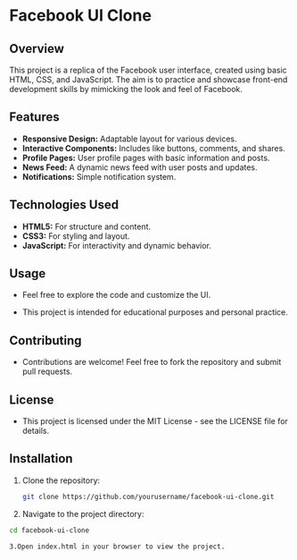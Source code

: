 # Facebook UI Clone

## Overview
This project is a replica of the Facebook user interface, created using basic HTML, CSS, and JavaScript. The aim is to practice and showcase front-end development skills by mimicking the look and feel of Facebook.

## Features
- **Responsive Design:** Adaptable layout for various devices.
- **Interactive Components:** Includes like buttons, comments, and shares.
- **Profile Pages:** User profile pages with basic information and posts.
- **News Feed:** A dynamic news feed with user posts and updates.
- **Notifications:** Simple notification system.

## Technologies Used
- **HTML5:** For structure and content.
- **CSS3:** For styling and layout.
- **JavaScript:** For interactivity and dynamic behavior.

## Usage
- Feel free to explore the code and customize the UI.

- This project is intended for educational purposes and personal practice.

## Contributing
- Contributions are welcome! Feel free to fork the repository and submit pull requests.

## License
- This project is licensed under the MIT License - see the LICENSE file for details.

## Installation
1. Clone the repository:
   ```bash
   git clone https://github.com/yourusername/facebook-ui-clone.git
2. Navigate to the project directory:
  ```bash
  cd facebook-ui-clone

3.Open index.html in your browser to view the project.
